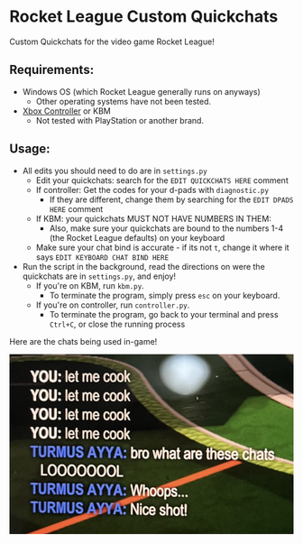 # Rocket League Custom Quickchats
Custom Quickchats for the video game Rocket League!

## Requirements:
- Windows OS (which Rocket League generally runs on anyways)
  - Other operating systems have not been tested.
- [Xbox Controller](https://www.bestbuy.com/site/microsoft-xbox-wireless-controller-for-xbox-series-x-xbox-series-s-xbox-one-windows-devices-pulse-red/6448932.p?skuId=6448932#anchor=productVariations) or KBM
  - Not tested with PlayStation or another brand.
  
## Usage:
- All edits you should need to do are in `settings.py`
  - Edit your quickchats: search for the `EDIT QUICKCHATS HERE` comment
  - If controller: Get the codes for your d-pads with `diagnostic.py`
    - If they are different, change them by searching for the `EDIT DPADS HERE` comment
  - If KBM: your quickchats MUST NOT HAVE NUMBERS IN THEM:
    - Also, make sure your quickchats are bound to the numbers 1-4 (the Rocket League defaults) on your keyboard
  - Make sure your chat bind is accurate - if its not `t`, change it where it says `EDIT KEYBOARD CHAT BIND HERE`
- Run the script in the background, read the directions on were the quickchats are in `settings.py`, and enjoy!
  - If you're on KBM, run `kbm.py`.
    - To terminate the program, simply press `esc` on your keyboard.
  - If you're on controller, run `controller.py`.
    - To terminate the program, go back to your terminal and press `Ctrl+C`, or close the running process

Here are the chats being used in-game!

![Example](example.png)